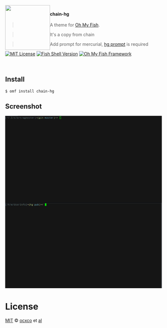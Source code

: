 <img src="https://cdn.rawgit.com/oh-my-fish/oh-my-fish/e4f1c2e0219a17e2c748b824004c8d0b38055c16/docs/logo.svg" align="left" width="144px" height="144px"/>

#### chain-hg
> A theme for [Oh My Fish][omf-link].

> It's a copy from chain

> Add prompt for mercurial, [hg prompt][hg-prompt] is required

[![MIT License](https://img.shields.io/badge/license-MIT-007EC7.svg?style=flat-square)](/LICENSE)
[![Fish Shell Version](https://img.shields.io/badge/fish-v2.2.0-007EC7.svg?style=flat-square)](https://fishshell.com)
[![Oh My Fish Framework](https://img.shields.io/badge/Oh%20My%20Fish-Framework-007EC7.svg?style=flat-square)](https://www.github.com/oh-my-fish/oh-my-fish)

<br/>


## Install

```fish
$ omf install chain-hg
```

## Screenshot

<p align="center">
<img src="https://raw.githubusercontent.com/ocxco/chain-hg/master/screenshot.png">
</p>


# License

[MIT][mit] © [ocxco][author] et [al][contributors]


[mit]:            https://opensource.org/licenses/MIT
[author]:         https://github.com/ocxco
[contributors]:   https://github.com/ocxco/theme-chain-hg/graphs/contributors
[omf-link]:       https://www.github.com/oh-my-fish/oh-my-fish
[hg-prompt]:      https://www.github.com/qqshfox/hg-prompt
[screenshot]:     https://raw.githubusercontent.com/ocxco/chain-hg/master/screenshot.png

[license-badge]:  https://img.shields.io/badge/license-MIT-007EC7.svg?style=flat-square
